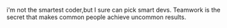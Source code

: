 i'm not the smartest coder,but I sure can pick smart devs. Teamwork is the secret that makes common people achieve uncommon results.
